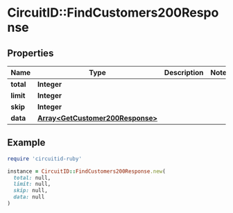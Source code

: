# CircuitID::FindCustomers200Response

## Properties

| Name | Type | Description | Notes |
| ---- | ---- | ----------- | ----- |
| **total** | **Integer** |  |  |
| **limit** | **Integer** |  |  |
| **skip** | **Integer** |  |  |
| **data** | [**Array&lt;GetCustomer200Response&gt;**](GetCustomer200Response.md) |  |  |

## Example

```ruby
require 'circuitid-ruby'

instance = CircuitID::FindCustomers200Response.new(
  total: null,
  limit: null,
  skip: null,
  data: null
)
```

